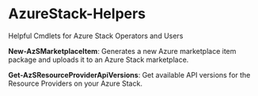 # AzureStack-Helpers
Helpful Cmdlets for Azure Stack Operators and Users

**New-AzSMarketplaceItem**: Generates a new Azure marketplace item package and uploads it to an Azure Stack marketplace.

**Get-AzSResourceProviderApiVersions**: Get available API versions for the Resource Providers on your Azure Stack.
